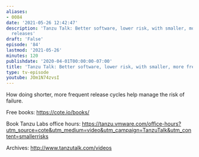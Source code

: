 ```yaml
---
aliases:
- 0084
date: '2021-05-26 12:42:47'
description: 'Tanzu Talk: Better software, lower risk, with smaller, more frequent
  releases'
draft: 'False'
episode: '84'
lastmod: '2021-05-26'
minutes: 120
publishdate: '2020-04-01T00:00:00-07:00'
title: 'Tanzu Talk: Better software, lower risk, with smaller, more frequent releases'
type: tv-episode
youtube: JOm1N74zvsI
---
```


How doing shorter, more frequent release cycles help manage the risk of failure.

Free books: https://cote.io/books/

Book Tanzu Labs office hours: https://tanzu.vmware.com/office-hours?utm_source=cote&utm_medium=video&utm_campaign=TanzuTalk&utm_content=smallerrisks

Archives: http://www.tanzutalk.com/videos